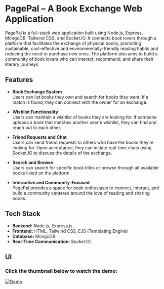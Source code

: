 # PagePal – A Book Exchange Web Application

PagePal is a full-stack web application built using Node.js, Express, MongoDB, Tailwind CSS, and Socket.IO. It connects book lovers through a platform that facilitates the exchange of physical books, promoting sustainable, cost-effective and environmentally-friendly reading habits and reducing the need to purchase new ones. The platform also aims to build a community of book lovers who can interact, recommend, and share their literary journeys.
## Features

- **Book Exchange System**  
  Users can list books they own and search for books they want. If a match is found, they can connect with the owner for an exchange.

- **Wishlist Functionality**  
  Users can maintain a wishlist of books they are looking for. If someone uploads a book that matches another user's wishlist, they can find and reach out to each other.

- **Friend Requests and Chat**  
  Users can send friend requests to others who have the books they’re looking for. Upon acceptance, they can initiate real-time chats using Socket.IO to discuss the details of the exchange.

- **Search and Browse**  
  Users can search for specific book titles or browse through all available books listed on the platform.

- **Interactive and Community-Focused**  
  PagePal provides a space for book enthusiasts to connect, interact, and build a community centered around the love of reading and sharing books.

## Tech Stack

- **Backend:** Node.js, Express.js
- **Frontend:** HTML, Tailwind CSS, EJS (Templating Engine)
- **Database:** MongoDB
- **Real-Time Communication:** Socket.IO

## UI
### Click the thumbnail below to watch the demo:

[![Demo](https://github.com/user-attachments/assets/20fec150-89d5-425d-9f89-02c3c82e90c8)](./Pagepal.mp4)



